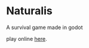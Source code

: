 # Naturalis
A survival game made in godot

play online [here](https://glacierthearcticfox.github.io/naturalis/HTML/naturalis.html).
